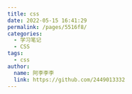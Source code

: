 ```yaml
---
title: css
date: 2022-05-15 16:41:29
permalink: /pages/5516f8/
categories: 
  - 学习笔记
  - CSS
tags: 
  - css
author: 
  name: 阿李李李
  link: https://github.com/2449013332
---
```

